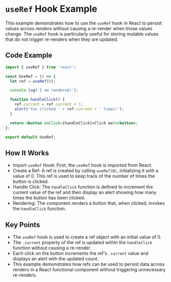 # `useRef` Hook Example

This example demonstrates how to use the `useRef` hook in React to persist values across renders without causing a re-render when those values change. The `useRef` hook is particularly useful for storing mutable values that do not trigger re-renders when they are updated.

## Code Example

```jsx
import { useRef } from 'react';

const UseRef = () => {
  let ref = useRef(0);

  console.log('I am rendered!');

  function handleClick() {
    ref.current = ref.current + 1;
    alert('You clicked ' + ref.current + ' times!');
  }

  return <button onClick={handleClick}>Click me!</button>;
};

export default UseRef;
```

## How It Works

- Import `useRef` Hook: First, the `useRef` hook is imported from React.
- Create a Ref: A ref is created by calling `useRef(0)`, initializing it with a value of 0. This ref is used to keep track of the number of times the button is clicked.
- Handle Click: The `handleClick` function is defined to increment the current value of the ref and then display an alert showing how many times the button has been clicked.
- Rendering: The component renders a button that, when clicked, invokes the `handleClick` function.

## Key Points

- The `useRef` hook is used to create a ref object with an initial value of 0.
- The `.current` property of the ref is updated within the `handleClick` function without causing a re-render.
- Each click on the button increments the ref's `.current` value and displays an alert with the updated count.
- This example demonstrates how refs can be used to persist data across renders in a React functional component without triggering unnecessary re-renders.

